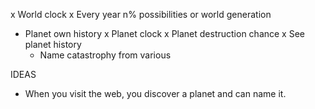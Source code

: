 x World clock
x Every year n% possibilities or world generation
- Planet own history
  x Planet clock
  x Planet destruction chance
  x See planet history
  - Name catastrophy from various



IDEAS

- When you visit the web, you discover a planet and can name it.